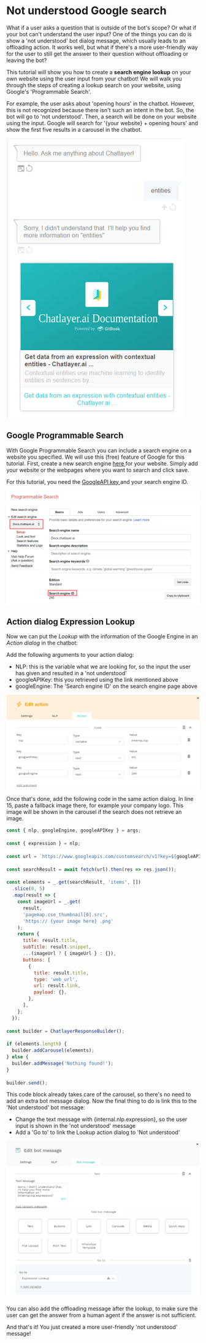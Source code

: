 # Not understood Google search

What if a user asks a question that is outside of the bot's scope? Or what if your bot can't understand the user input? One of the things you can do is show a 'not understood' bot dialog message, which usually leads to an offloading action. It works well, but what if there's a more user-friendly way for the user to still get the answer to their question without offloading or leaving the bot?  

This tutorial will show you how to create a **search engine lookup** on your own website using the user input from your chatbot! We will walk you through the steps of creating a lookup search on your website, using Google's 'Programmable Search'. 

For example, the user asks about 'opening hours' in the chatbot. However, this is not recognized because there isn't such an intent in the bot. So, the bot will go to 'not understood'. Then, a search will be done on your website using the input. Google will search for '{your website} + opening hours' and show the first five results in a carousel in the chatbot.

![An example of the &apos;Not understood&apos; lookup functionality using the Chatlayer docs.](../../.gitbook/assets/image%20%28359%29.png)



## Google Programmable Search

With Google Programmable Search you can include a search engine on a website you specified. We will use this \(free\) feature of Google for this tutorial. First, create a new search engine [here ](https://programmablesearchengine.google.com/cse/create/new)for your website. Simply add your website or the webpages where you want to search and click save.

For this tutorial, you need the [GoogleAPI key ](https://developers.google.com/custom-search/v1/introduction)and your search engine ID.

![](../../.gitbook/assets/image%20%28358%29.png)

## Action dialog Expression Lookup

Now we can put the _Lookup_ with the information of the Google Engine in an _Action dialog_ in the chatbot:

Add the following arguments to your action dialog:

* NLP: this is the variable what we are looking for, so the input the user has given and resulted in a 'not understood'
* googleAPIKey: this you retrieved using the link mentioned above
* googleEngine: The 'Search engine ID' on the search engine page above 

![](../../.gitbook/assets/image%20%28361%29.png)

Once that's done, add the following code in the same action dialog. In line 15, paste a fallback image there, for example your company logo. This image will be shown in the carousel if the search does not retrieve an image. 

```javascript
const { nlp, googleEngine, googleAPIKey } = args;

const { expression } = nlp;

const url = `https://www.googleapis.com/customsearch/v1?key=${googleAPIKey}&cx=${googleEngine}&q=${expression}`;

const searchResult = await fetch(url).then(res => res.json());

const elements = _.get(searchResult, 'items', [])
  .slice(0, 5)
  .map(result => {
    const imageUrl = _.get(
      result,
      'pagemap.cse_thumbnail[0].src',
      'https:// {your image here} .png'
    );
    return {
      title: result.title,
      subTitle: result.snippet,
      ...(imageUrl ? { imageUrl } : {}),
      buttons: [
        {
          title: result.title,
          type: 'web_url',
          url: result.link,
          payload: {},
        },
      ],
    };
  });

const builder = ChatlayerResponseBuilder();

if (elements.length) {
  builder.addCarousel(elements);
} else {
  builder.addMessage('Nothing found!');
}

builder.send();

```

This code block already takes care of the carousel, so there's no need to add an extra bot message dialog. Now the final thing to do is link this to the 'Not understood' bot message:

* Change the text message with {internal.nlp.expression}, so the user input is shown in the 'not understood' message
* Add a 'Go to' to link the Lookup action dialog to 'Not understood'

![](../../.gitbook/assets/image%20%28363%29.png)

You can also add the offloading message after the lookup, to make sure the user can get the answer from a human agent if the answer is not sufficient. 

And that's it! You just created a more user-friendly 'not understood' message!



